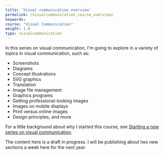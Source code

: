 ```yaml
---
title: 'Visual communication overview'
permalink: /visualcommunication_course_overview/
keywords:
course: "Visual Communication"
weight: 1.0
type: visualcommunication
---
```


In this series on visual communication, I'm going to explore in a variety of topics in visual communication, such as:

* Screenshots
* Diagrams
* Concept illustrations
* SVG graphics
* Translation
* Image file management
* Graphics programs
* Getting professional-looking images
* Images on mobile displays
* Print versus online images
* Design principles, and more

For a little background about why I started this course, see [Starting a new series on visual communication](http://idratherbewriting.com/2016/03/12/new-series-on-visual-communication/). 

The content here is a draft in progress. I will be publishing about two new sections a week here for the next year.
